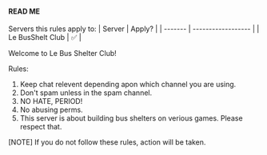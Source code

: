 #### READ ME

Servers this rules apply to: 
| Server | Apply?          |
| ------- | ------------------ |
| Le BusShelt Club  | :white_check_mark: |

Welcome to Le Bus Shelter Club!

Rules:
1. Keep chat relevent depending apon which channel you are using.
2. Don't spam unless in the spam channel.
3. NO HATE, PERIOD!
4. No abusing perms.
5. This server is about building bus shelters on verious games. Please respect that.

[NOTE] If you do not follow these rules, action will be taken.
